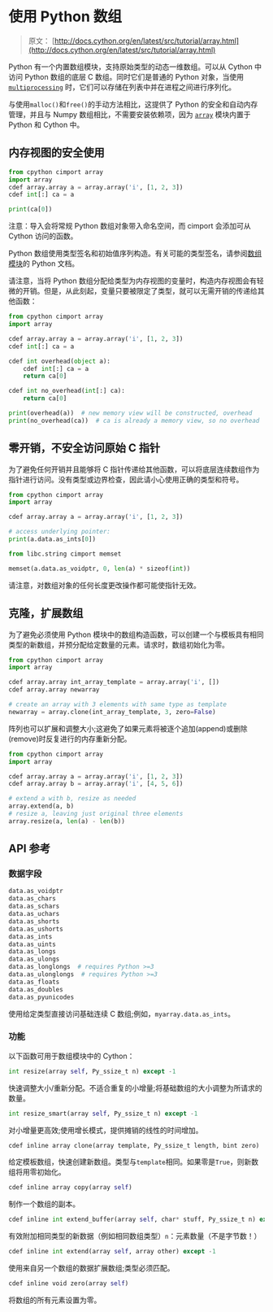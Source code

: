 # 使用 Python 数组

> 原文： [http://docs.cython.org/en/latest/src/tutorial/array.html](http://docs.cython.org/en/latest/src/tutorial/array.html)

Python 有一个内置数组模块，支持原始类型的动态一维数组。可以从 Cython 中访问 Python 数组的底层 C 数组。同时它们是普通的 Python 对象，当使用 [`multiprocessing`](https://docs.python.org/3/library/multiprocessing.html#module-multiprocessing "(in Python v3.7)") 时，它们可以存储在列表中并在进程之间进行序列化。

与使用`malloc()`和`free()`的手动方法相比，这提供了 Python 的安全和自动内存管理，并且与 Numpy 数组相比，不需要安装依赖项，因为 [`array`](https://docs.python.org/3/library/array.html#module-array "(in Python v3.7)") 模块内置于 Python 和 Cython 中。

## 内存视图的安全使用

```py
from cpython cimport array
import array
cdef array.array a = array.array('i', [1, 2, 3])
cdef int[:] ca = a

print(ca[0])

```

注意：导入会将常规 Python 数组对象带入命名空间，而 cimport 会添加可从 Cython 访问的函数。

Python 数组使用类型签名和初始值序列构造。有关可能的类型签名，请参阅[数组模块](https://docs.python.org/library/array.html)的 Python 文档。

请注意，当将 Python 数组分配给类型为内存视图的变量时，构造内存视图会有轻微的开销。但是，从此刻起，变量只要被限定了类型，就可以无需开销的传递给其他函数：

```py
from cpython cimport array
import array

cdef array.array a = array.array('i', [1, 2, 3])
cdef int[:] ca = a

cdef int overhead(object a):
    cdef int[:] ca = a
    return ca[0]

cdef int no_overhead(int[:] ca):
    return ca[0]

print(overhead(a))  # new memory view will be constructed, overhead
print(no_overhead(ca))  # ca is already a memory view, so no overhead

```

## 零开销，不安全访问原始 C 指针

为了避免任何开销并且能够将 C 指针传递给其他函数，可以将底层连续数组作为指针进行访问。没有类型或边界检查，因此请小心使用正确的类型和符号。

```py
from cpython cimport array
import array

cdef array.array a = array.array('i', [1, 2, 3])

# access underlying pointer:
print(a.data.as_ints[0])

from libc.string cimport memset

memset(a.data.as_voidptr, 0, len(a) * sizeof(int))

```

请注意，对数组对象的任何长度更改操作都可能使指针无效。

## 克隆，扩展数组

为了避免必须使用 Python 模块中的数组构造函数，可以创建一个与模板具有相同类型的新数组，并预分配给定数量的元素。请求时，数组初始化为零。

```py
from cpython cimport array
import array

cdef array.array int_array_template = array.array('i', [])
cdef array.array newarray

# create an array with 3 elements with same type as template
newarray = array.clone(int_array_template, 3, zero=False)

```

阵列也可以扩展和调整大小;这避免了如果元素将被逐个追加(append)或删除(remove)时反复进行的内存重新分配。

```py
from cpython cimport array
import array

cdef array.array a = array.array('i', [1, 2, 3])
cdef array.array b = array.array('i', [4, 5, 6])

# extend a with b, resize as needed
array.extend(a, b)
# resize a, leaving just original three elements
array.resize(a, len(a) - len(b))

```

## API 参考

### 数据字段

```py
data.as_voidptr
data.as_chars
data.as_schars
data.as_uchars
data.as_shorts
data.as_ushorts
data.as_ints
data.as_uints
data.as_longs
data.as_ulongs
data.as_longlongs  # requires Python >=3
data.as_ulonglongs  # requires Python >=3
data.as_floats
data.as_doubles
data.as_pyunicodes

```

使用给定类型直接访问基础连续 C 数组;例如，`myarray.data.as_ints`。

### 功能

以下函数可用于数组模块中的 Cython：

```py
int resize(array self, Py_ssize_t n) except -1

```

快速调整大小/重新分配。不适合重复的小增量;将基础数组的大小调整为所请求的数量。

```py
int resize_smart(array self, Py_ssize_t n) except -1

```

对小增量更高效;使用增长模式，提供摊销的线性的时间增加。

```py
cdef inline array clone(array template, Py_ssize_t length, bint zero)

```

给定模板数组，快速创建新数组。类型与`template`相同。如果零是`True`，则新数组将用零初始化。

```py
cdef inline array copy(array self)

```

制作一个数组的副本。

```py
cdef inline int extend_buffer(array self, char* stuff, Py_ssize_t n) except -1

```

有效附加相同类型的新数据（例如相同数组类型）`n`：元素数量（不是字节数！）

```py
cdef inline int extend(array self, array other) except -1

```

使用来自另一个数组的数据扩展数组;类型必须匹配。

```py
cdef inline void zero(array self)

```

将数组的所有元素设置为零。
